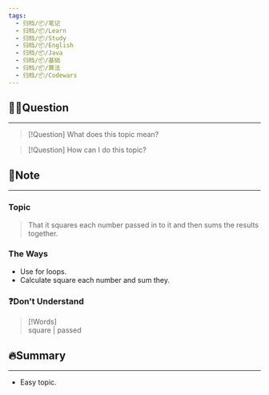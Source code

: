 ```yaml
---
tags:
  - 归档/📦/笔记
  - 归档/📦/Learn
  - 归档/📦/Study
  - 归档/📦/English
  - 归档/📦/Java
  - 归档/📦/基础
  - 归档/📦/算法
  - 归档/📦/Codewars
---
```


## 🙋‍♀️Question

---

> [!Question] What does this topic mean?

> [!Question] How can I do this topic?

## 📝Note

---

### Topic

> That it squares each number passed in to it and then sums the results together.

### The Ways

- Use for loops.
- Calculate square each number and sum they.

### ❓Don't Understand

> [!Words]  
> square | passed

## 🔥Summary

---
- Easy topic.
